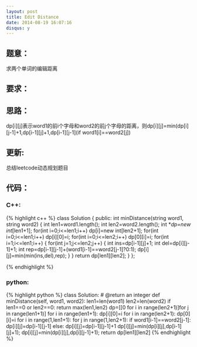 ```yaml
---
layout: post
title: Edit Distance
date: 2014-08-19 16:07:16
disqus: y
---
```


## 题意：
求两个单词的编辑距离

## 要求：


## 思路：
dp[i][j]表示word1的前i个字母和word2的前j个字母的距离，则dp[i][j]=min(dp[i][j-1]+1,dp[i-1][j]+1,dp[i-1][j-1](if word1[i]==word2[j])

## 更新:
总结leetcode动态规划题目

## 代码：

### C++:

{% highlight c++ %}
class Solution {
public:
    int minDistance(string word1, string word2) {
        int len1=word1.length();
        int len2=word2.length();
        int **dp=new int*[len1+1];
        for(int i=0;i<=len1;i++)
            dp[i]=new int[len2+1];
        for(int i=0;i<=len1;i++)
            dp[i][0]=i;
        for(int i=0;i<=len2;i++)
            dp[0][i]=i;
        for(int i=1;i<=len1;i++)
        {
            for(int j=1;j<=len2;j++)
            {
                int ins=dp[i-1][j]+1;
                int del=dp[i][j-1]+1;
                int rep=dp[i-1][j-1]+(word1[i-1]==word2[j-1]?0:1);
                dp[i][j]=min(min(ins,del),rep);
            }
        }
        return dp[len1][len2];
    }
};


 {% endhighlight %}
### python:

{% highlight python %}
class Solution:
    # @return an integer
    def minDistance(self, word1, word2):
        len1=len(word1)
        len2=len(word2)
        if len1==0 or len2==0:
            return max(len1,len2)
        dp=[[0 for i in range(len2+1)]for j in range(len1+1)]
        for i in range(len1+1):
            dp[i][0]=i
        for i in range(len2+1):
            dp[0][i]=i
        for i in range(1,len1+1):
            for j in range(1,len2+1):
                if word1[i-1]==word2[j-1]:
                    dp[i][j]=dp[i-1][j-1]
                else:
                    dp[i][j]=dp[i-1][j-1]+1
                dp[i][j]=min(dp[i][j],dp[i-1][j]+1);
                dp[i][j]=min(dp[i][j],dp[i][j-1]+1);
        return dp[len1][len2]
 {% endhighlight %}
